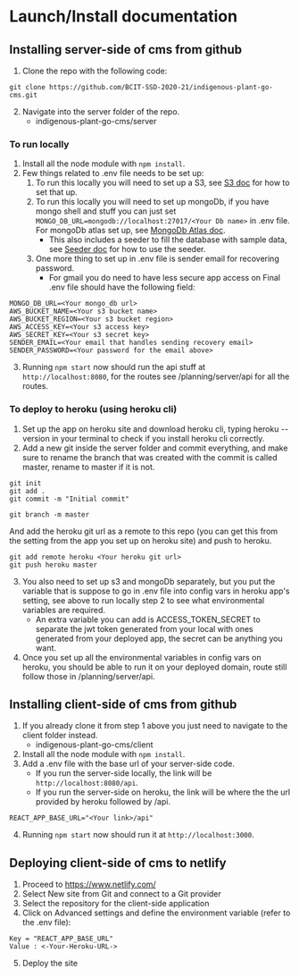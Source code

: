 # Launch/Install documentation
## Installing server-side of cms from github
1. Clone the repo with the following code:
```
git clone https://github.com/BCIT-SSD-2020-21/indigenous-plant-go-cms.git
```
2. Navigate into the server folder of the repo.
    - indigenous-plant-go-cms/server
### To run locally
1. Install all the node module with `npm install`.
2. Few things related to .env file needs to be set up:
    1. To run this locally you will need to set up a S3, see [S3 doc](../server/s3/README.md) for how to set that up.
    2. To run this locally you will need to set up mongoDb, if you have mongo shell and stuff you can just set `MONGO_DB_URL=mongodb://localhost:27017/<Your Db name>` in .env file. For mongoDb atlas set up, see [MongoDb Atlas doc](../server/mongoDb/README.md).
        - This also includes a seeder to fill the database with sample data, see [Seeder doc](./documentation/seeder/README.md) for how to use the seeder.
    3. One more thing to set up in .env file is sender email for recovering password.
        - For gmail you do need to have less secure app access on
Final .env file should have the following field: 
```
MONGO_DB_URL=<Your mongo_db url>
AWS_BUCKET_NAME=<Your s3 bucket name>
AWS_BUCKET_REGION=<Your s3 bucket region>
AWS_ACCESS_KEY=<Your s3 access key>
AWS_SECRET_KEY=<Your s3 secret key>
SENDER_EMAIL=<Your email that handles sending recovery email>
SENDER_PASSWORD=<Your password for the email above>
```
3. Running `npm start` now should run the api stuff at `http://localhost:8080`, for the routes see /planning/server/api for all the routes.
### To deploy to heroku (using heroku cli)
1. Set up the app on heroku site and download heroku cli, typing heroku --version in your terminal to check if you install heroku cli correctly.
2. Add a new git inside the server folder and commit everything, and make sure to rename the branch that was created with the commit is called master, rename to master if it is not.
``` 
git init
git add .
git commit -m "Initial commit"

git branch -m master
```
And add the heroku git url as a remote to this repo (you can get this from the setting from the app you set up on heroku site) and push to heroku.
```
git add remote heroku <Your heroku git url>
git push heroku master
```
3. You also need to set up s3 and mongoDb separately, but you put the variable that is suppose to go in .env file into config vars in heroku app's setting, see above to run locally step 2 to see what environmental variables are required.
    - An extra variable you can add is ACCESS_TOKEN_SECRET to separate the jwt token generated from your local with ones generated from your deployed app, the secret can be anything you want.
4. Once you set up all the environmental variables in config vars on heroku, you should be able to run it on your deployed domain, route still follow those in /planning/server/api.

## Installing client-side of cms from github
1. If you already clone it from step 1 above you just need to navigate to the client folder instead.
    - indigenous-plant-go-cms/client
2. Install all the node module with `npm install`.
3. Add a .env file with the base url of your server-side code.
    - If you run the server-side locally, the link will be `http://localhost:8080/api`.
    - If you run the server-side on heroku, the link will be where the the url provided by heroku followed by /api.
```
REACT_APP_BASE_URL="<Your link>/api"
```
4. Running `npm start` now should run it at `http://localhost:3000`.

## Deploying client-side of cms to netlify
1. Proceed to https://www.netlify.com/ 
2. Select New site from Git and connect to a Git provider
3. Select the repository for the client-side application
4. Click on Advanced settings and define the environment variable (refer to the .env file):  
```
Key = "REACT_APP_BASE_URL"
Value : <-Your-Heroku-URL->
```
5. Deploy the site
